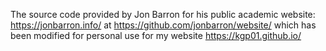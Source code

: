 The source code provided by Jon Barron for his public academic website: https://jonbarron.info/ at https://github.com/jonbarron/website/ which has been modified for personal use for my website https://kgp01.github.io/

